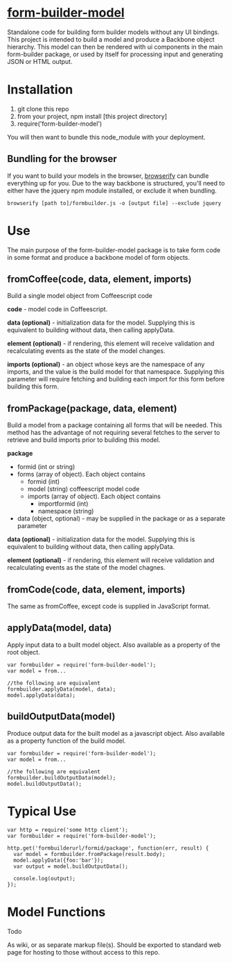 # [form-builder-model](https://github.com/balihoo/form-builder-model)

Standalone code for building form builder models without any UI bindings.
This project is intended to build a model and produce a Backbone object hierarchy.
This model can then be rendered with ui components in the main form-builder package, or used by itself for processing input and generating JSON or HTML output.

# Installation

1. git clone this repo
2. from your project, npm install [this project directory]
3. require('form-builder-model')

You will then want to bundle this node_module with your deployment.



## Bundling for the browser

If you want to build your models in the browser, [browserify](https://www.npmjs.com/package/browserify) can bundle everything up for you.
Due to the way backbone is structured, you'll need to either have the jquery npm module installed, or exclude it when bundling.

	browserify [path to]/formbuilder.js -o [output file] --exclude jquery

# Use

The main purpose of the form-builder-model package is to take form code in some format and produce a backbone model of form objects.

## fromCoffee(code, data, element, imports)
Build a single model object from Coffeescript code

**code** - model code in Coffeescript.

**data (optional)** - initialization data for the model.  Supplying this is equivalent to building without data, then calling applyData.

**element (optional)** - if rendering, this element will receive validation and recalculating events as the state of the model changes.

**imports (optional)** - an object whose keys are the namespace of any imports, and the value is the build model for that namespace.  Supplying this parameter will require fetching and building each import for this form before building this form.

## fromPackage(package, data, element)
Build a model from a package containing all forms that will be needed.  This method has the advantage of not requiring several fetches to the server to retrieve and build imports prior to building this model.

**package**

* formid (int or string)
* forms (array of object).  Each object contains
	* formid (int)
	* model (string) coffeescript model code
	* imports (array of object).  Each object contains
		* importformid (int)
		* namespace (string)
* data (object, optional) - may be supplied in the package or as a separate parameter

**data (optional)** - initialization data for the model.  Supplying this is equivalent to building without data, then calling applyData.

**element (optional)** - if rendering, this element will receive validation and recalculating events as the state of the model chagnes.

## fromCode(code, data, element, imports)
The same as fromCoffee, except code is supplied in JavaScript format.

## applyData(model, data)

Apply input data to a built model object.  Also available as a property of the root object.

	var formbuilder = require('form-builder-model');
    var model = from...
    
    //the following are equivalent
    formbuilder.applyData(model, data);
    model.applyData(data);

## buildOutputData(model)

Produce output data for the built model as a javascript object.  Also available as a property function of the build model.
    
    var formbuilder = require('form-builder-model');
    var model = from...
    
    //the following are equivalent
    formbuilder.buildOutputData(model);
    model.buildOutputData();

# Typical Use

	var http = require('some http client');
	var formbuilder = require('form-builder-model');
	
	http.get('formbuilderurl/formid/package', function(err, result) {
	  var model = formbuilder.fromPackage(result.body);
	  model.applyData({foo:'bar'});
	  var output = model.buildOutputData();
	  
	  console.log(output);
	});

# Model Functions

Todo

As wiki, or as separate markup file(s).  Should be exported to standard web page for hosting to those without access to this repo.


